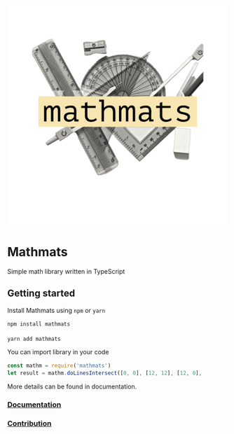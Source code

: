 ![img](docs/_media/logo.png)
# Mathmats

Simple math library written in TypeScript

##  Getting started

Install Mathmats using `npm` or `yarn`
```bash
npm install mathmats

yarn add mathmats
```

You can import library in your code
```javascript
const mathm = require('mathmats')
let result = mathm.doLinesIntersect([0, 0], [12, 12], [12, 0], 
```
More details can be found in documentation.
### [Documentation](https://amjha.github.io/mathmats)
### [Contribution](https://amjha.github.io/mathmats/#/?id=contribution)
